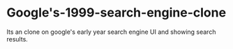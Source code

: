 # Google's-1999-search-engine-clone
Its an clone on google's early year search engine UI and showing search results.
